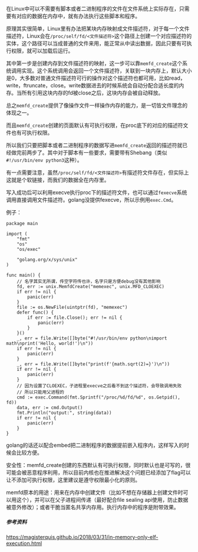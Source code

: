 在Linux中可以不需要有脚本或者二进制程序的文件在文件系统上实际存在，只需要有对应的数据在内存中，就有办法执行这些脚本和程序。

原理其实很简单，Linux里有办法把某块内存映射成文件描述符，对于每一个文件描述符，Linux会在`/proc/self/fd/<文件描述符>`这个路径上创建一个对应描述符的实体，这个路径可以当成普通的文件来用，能正常从中读出数据，因此只要有可执行权限，就可以加载后运行。

其中第一步是创建内存到文件描述符的映射，这一步可以靠`memfd_create`这个系统调用实现。这个系统调用会返回一个文件描述符，关联到一块内存上，默认大小是0，大多数对普通文件描述符可行的操作对这个描述符也都可用，比如read，write，ftruncate，close。write数据进去的时候系统会自动分配合适长度的内存。当所有引用这块内存的fd被close之后，这块内存会被自动释放。

总之`memfd_create`提供了像操作文件一样操作内存的能力，是一切皆文件理念的体现之一。

而且`memfd_create`创建的页面默认有可执行权限，在proc底下的对应的描述符文件也有可执行权限。

所以我们只要把脚本或者二进制程序的数据写进`memfd_create`返回的描述符就已经做完前两步了。其中对于脚本有一些要求，需要带有Shebang（类似`#!/usr/bin/env python3`这种）。

有一点需要注意，虽然`/proc/self/fd/<文件描述符>`有描述符文件存在，但实际上这就是个软链接，而我们的数据全在内存里。

写入成功后可以利用execve执行proc下的描述符文件，也可以通过`fexecve`系统调用直接调用文件描述符。golang没提供fexecve，所以示例用`exec.Cmd`。

例子：

```golang
package main

import (
	"fmt"
	"os"
	"os/exec"

	"golang.org/x/sys/unix"
)

func main() {
    // 名字其实无所谓，传空字符传也许，名字只是方便debug没有其他影响
	fd, err := unix.MemfdCreate("memexec", unix.MFD_CLOEXEC)
	if err != nil {
		panic(err)
	}
	file := os.NewFile(uintptr(fd), "memexec")
	defer func() {
		if err := file.Close(); err != nil {
			panic(err)
		}
	}()
	_, err = file.Write([]byte("#!/usr/bin/env python\nimport math\nprint('Hello, world!')\n"))
	if err != nil {
		panic(err)
	}
	_, err = file.Write([]byte("print(f'{math.sqrt(2)=}')\n"))
	if err != nil {
		panic(err)
	}
    // 因为设置了CLOEXEC，子进程里execve之后看不到这个描述符，会导致调用失败
    // 所以只能用父进程的
	cmd := exec.Command(fmt.Sprintf("/proc/%d/fd/%d", os.Getpid(), fd))
	data, err := cmd.Output()
	fmt.Println("output:", string(data))
	if err != nil {
		panic(err)
	}
}
```

golang的话还以配合embed把二进制程序的数据提前嵌入程序内，这样写入的时候会比较方便。

安全性：memfd_create创建的东西默认有可执行权限，同时默认也是可写的，很可能会被恶意程序利用，所以目前内核也在推进解决这个问题已经添加了flag可以让不添加可执行权限，这里建议是遵守权限最小化的原则。

memfd原本的用途：用来在内存中创建文件（比如不想在存储器上创建文件时可以用这个），并可以在父子进程间传递（最好配合file sealing api使用，防止数据被意外修改）；或者干脆当匿名共享内存用。执行内存中的程序是附带效果。

##### 参考资料

<https://magisterquis.github.io/2018/03/31/in-memory-only-elf-execution.html>
